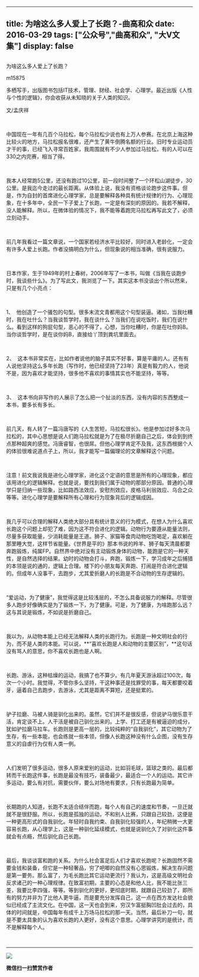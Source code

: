 
---
title:   为啥这么多人爱上了长跑？-曲高和众
date: 2016-03-29
tags: ["公众号","曲高和众", "大V文集"]
display: false
---


## 



为啥这么多人爱上了长跑？




m15875




多栖写手，出版图书包括IT技术，管理、财经、社会学、心理学。最近出版《人性与个性的逻辑》，你会收获从未知晓的关于人类的知识。


文/孟庆祥

&nbsp;

中国现在一年有几百个马拉松，每个马拉松少说也有上万人参赛。在北京上海这种比较火的地方，马拉松报名很难，还产生了黄牛倒腾名额的行业。旧时专业运动员才干的事，已经飞入寻常百姓家，我周围就有不少人参加过马拉松，有的人可以在330之内完赛，相当了得。

&nbsp;

我本人经常跑5公里，还没有跑过10公里，前一段时间整了一个环松山湖徒步，30公里。是我迄今走过的最长距离。从体验上说，我没有资格谈论跑步这件事。但是，作为自封的首席进化心理学家，总是要解释各种具有统计规律的行为、心理现象，在十多年中，全民一下子爱上了长跑，一定是有深刻的原因的。我若不解释，没人能解释。所以，在微体验的情况下，我不能等着跑完马拉松再写此文了，必须立刻动手。

&nbsp;

前几年我看过一篇文章说，一个国家若经济水平比较好，同时进入老龄化，一定会有许多人爱上长跑。作者没搞明白为什么，但现象说的相当准确，很有说服力。

&nbsp;

日本作家，生于1949年的村上春树，2006年写了一本书，叫做《当我在谈跑步时，我谈些什么》。为了写此文，我浏览了一下。其实这本书没谈出个所以然来，只是有几个小亮点：

&nbsp;

1、&nbsp; 他创造了一个骚包的句型。很多末流文青都用这个句型装逼。诸如，当我吐糟时，我在吐什么？当我谈哲学时，我在谈什么？当我们在说吃饭时，我们在说什么。看到这样的狗屁句型，恶心的不得了，心想，当你吐糟时，你是在吐你妈B。当你谈哲学时，是在谈你妈B，直接给丫顶到粪坑里面去。

&nbsp;

2、&nbsp; 这本书非常实在，比如作者说他的脑子其实不好事，算是平庸的人。还有有人说他坚持这么多年长跑（写作时，他已经坚持了23年）真是有毅力的人，他说不是，因为喜欢才能坚持，很多他不喜欢的事情其实也不能坚持，等等。

&nbsp;

3、&nbsp; 这本书向非写作的人展示了怎么把一个扯淡的东西，没有内容的东西整成一本书，要多长有多长。

&nbsp;

前几天，有人转了一篇冯唐写的《人生苦短，马拉松很长》。他是参加过好多次马拉松的，其中心思想是说人们跑马拉松就是为了在极尽折磨自己之后，体会到到终点那种超爽的感觉。冯唐睿智，也很屌。但他心理学肯定不及我，这东西根据个人的体验很难说道点子上，所以，我才能写一篇偏理论的文章解释这个问题。

&nbsp;

注意！前文我说我是进化心理学家，进化这个定语的意思是所有的心理现象，都应该用进化的逻辑解释。也就是说，要找到我们属于动物的那部分原因。普通的心理学只是归纳一些现象，比如路西法效应，安慰剂效应，皮格马利翁效应、乌合之众等等。进化心理学是要解释所有心理和行为现象背后的逻辑成因。

&nbsp;

我几乎可以合理的解释人类绝大部分具有统计意义的行为模式，在想人为什么喜欢长跑这个问题上却犯了难，因为这不符合进化的逻辑。动物行为要遵从能量法则，尽量多获取能量，少消耗能量是王道。狮子、家猫等食肉动物吃饱喝足，喜欢躺在那里睡大觉，这样节省能量。《世界是平的》那本书说的羚羊、狮子每天清晨都要奔跑锻炼，纯属FP。自然界中绝对没有主动锻炼身体的动物，能跑是它的一种天性，是自然选择的结果。幼时的动物会打斗，奔跑，锻炼一下，学习成年之后捕猎的本领是说的通的，逻辑上合理。楼下的小朋友每天奔跑、打闹是符合进化逻辑的。但成年人没事干，去跑步，尤其爱折磨人的长跑是不合动物的生存逻辑的。

&nbsp;

“爱运动，为了健康”，我觉得这是比较浅层的，不怎么具备说服力的解释。尽管很多人跑步好像确实是为了锻炼一下，为了健康。可是，为了健康，为啥跑那么远？这与其说是锻炼，不如说是折磨自己。

&nbsp;

我以为，从动物本能上已经无法解释人类的长跑行为。长跑是一种文明社会的行为，而不是人类的本能。可以说，**“喜欢长跑是人和动物的主要区别”，**这句话没有骂人的意思，你不喜欢长跑也是人啊。

&nbsp;

长跑、游泳，这种枯燥的运动，我搞了也不算少。有几年夏天游泳超过100次，每次一个小时。我觉得，不管你多么坚持，干这种事还是找罪受的事，每天都要咬着牙，逼着自己去跑步，去游泳，尤其是距离不算短，还是挺累的。

&nbsp;

驴子拉磨、马被人骑是驯化出来的。虽然，它们并不是很反感，但说驴马很乐意干活，肯定谈不上。人干活是被自己驯化出来的。上学、打工还是有被逼迫的成分，犹如驴拉磨马拉车。长跑则是更高一层的，比较纯粹的“自我驯化”，其它动物为了生存，有一些本能，也会练就一些本领，但像人长跑这种没有什么企图，没有生存意义的自虐行为仅有人类一例。

&nbsp;

人们发明了很多运动，很多人原来爱别的运动，比如羽毛球，篮球之类的。最后都转而干长跑这件事，长跑是最没有技巧，装备最少，最适合一个人的运动。其它许多运动，要么有对抗，需要伙伴，要么对场地有要求，只有长跑最为简单。

&nbsp;

长期跑的人知道，长跑不太适合结伴而跑，每个人有自己的速度和节奏，一旦迁就就不是很舒服。所以，长跑是孤独的运动，不和别人比赛，只跟自己较劲，这便是一种更高形式的自我驯化。年轻时自我约束、自我驯化较强的人，年纪稍微一大更容易长跑，从心理学上，这是一种驯化延续模式，也就是说驯化久了对驯化这件事就会有点瘾，然后驯化自己长跑。

&nbsp;

最后，我谈谈富和跑的关系。为什么社会富足后人们才喜欢长跑呢？长跑固然不需要金钱和装备，但它是一种轻奢品，穷了吧唧的自然没有心思锻炼，解决生存问题是第一要务。那么富了，为毛长跑比其它运动更流行？我认为，这是高级文明社会反求诸己的一种心理规律。在致富初期，主要的心态是和他人比，我不能比张三差，我要比李四强，等等。等到驯化的更好，更彻底时期，就跟自己较劲了，即所有的努力并非为了比他人更牛逼，而是要充分发挥自己，这一点在西方发达社会貌似已经成了主流文化。在中国，这一天也会到来，穷汉乍富挺胸凹肚会过去的，具体的时间就是，中国每年有成千上万场马拉松的那一天。当然，最后补刀一句，就是不要太具象的认为喜欢长跑的人更好，没有这个意思。心理学讲究的是统计，而不是解释每个人。

&nbsp;



****

**<img data-s="300,640" data-type="jpeg" src="http://mmbiz.qpic.cn/mmbiz/fxGMiaL5Zj1gAtMBdoRAfrkfBNF0WEAG9elY136EMERA8zleoqyibsc68mLpoiagDqkzcRhEo0psRuCqoQbcWg52w/0?wx_fmt=jpeg" data-ratio="1" data-w="430"/>**


**微信扫一扫赞赏作者**














